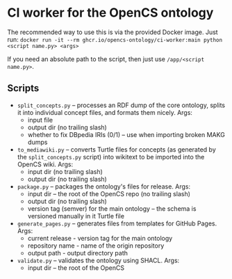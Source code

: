 # CI worker for the OpenCS ontology

The recommended way to use this is via the provided Docker image. Just run:
`docker run -it --rm ghcr.io/opencs-ontology/ci-worker:main python <script name.py> <args>`

If you need an absolute path to the script, then just use `/app/<script name.py>`.

## Scripts
- `split_concepts.py` – processes an RDF dump of the core ontology, splits it into individual concept files, and formats them nicely. Args:
  - input file
  - output dir (no trailing slash)
  - whether to fix DBpedia IRIs (0/1) – use when importing broken MAKG dumps
- `to_mediawiki.py` – converts Turtle files for concepts (as generated by the `split_concepts.py` script) into wikitext to be imported into the OpenCS wiki. Args:
  - input dir (no trailing slash)
  - output dir (no trailing slash)
- `package.py` – packages the ontology's files for release. Args:
  - input dir – the root of the OpenCS repo (no trailing slash)
  - output dir (no trailing slash)
  - version tag (semver) for the main ontology – the schema is versioned manually in it Turtle file
- `generate_pages.py` – generates files from templates for GitHub Pages. Args:
  - current release - version tag for the main ontology
  - repository name - name of the origin repository
  - output path - output directory path
- `validate.py` – validates the ontology using SHACL. Args:
  - input dir – the root of the OpenCS
